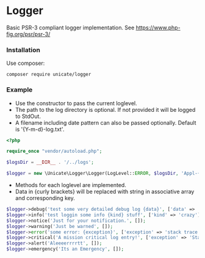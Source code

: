 # Logger

Basic PSR-3 compliant logger implementation.
See https://www.php-fig.org/psr/psr-3/

### Installation

Use composer:

```
composer require unicate/logger
```

### Example

- Use the constructor to pass the current loglevel.
- The path to the log directory is optional. If not provided it will be logged to StdOut.
- A filename including date pattern can also be passed optionally.
Default is '{Y-m-d}-log.txt'.
```php
<?php

require_once "vendor/autoload.php";

$logsDir = __DIR__ . '/../logs';

$logger = new \Unicate\Logger\Logger(LogLevel::ERROR, $logsDir, 'Appl-{Y-m-d}-test.txt');
```

- Methods for each loglevel are implemented.
- Data in {curly brackets} will be replaced with string in associative array and corresponding key.
```php
$logger->debug('test some very detailed debug log {data}', ['data' => '...some data...']);
$logger->info('test loggin some info {kind} stuff', ['kind' => 'crazy']);
$logger->notice('Just for your notification.', []);
$logger->warning('Just be warned', []);
$logger->error('some error: {exception}', ['exception' => 'stack trace...']);
$logger->critical('A mission critical log entry!', ['exception' => 'Stack trace')]);
$logger->alert('Aleeeerrrrtt', []);
$logger->emergency('Its an Emergency', []);

```